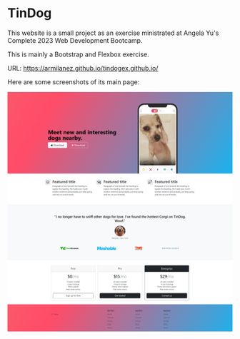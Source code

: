 # TinDog
This website is a small project as an exercise ministrated at Angela Yu's Complete 2023 Web Development Bootcamp.

This is mainly a Bootstrap and Flexbox exercise.

URL: https://armilanez.github.io/tindogex.github.io/

Here are some screenshots of its main page:

![screenshot1](images/screenshot1.PNG)
![screenshot1](images/screenshot2.PNG)